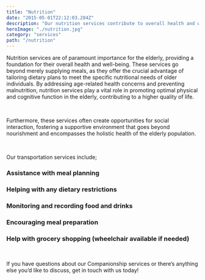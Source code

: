```yaml
---
title: "Nutrition"
date: "2015-05-01T22:12:03.284Z"
description: "Our nutrition services contribute to overall health and well-being by ensuring that our clients receive balanced and nutritious meals tailored to their specific dietary needs."
heroImage: "./nutrition.jpg"
category: "services"
path: "/nutrition"
---
```


Nutrition services are of paramount importance for the elderly, providing a foundation for their overall health and well-being. These services go beyond merely supplying meals, as they offer the crucial advantage of tailoring dietary plans to meet the specific nutritional needs of older individuals. By addressing age-related health concerns and preventing malnutrition, nutrition services play a vital role in promoting optimal physical and cognitive function in the elderly, contributing to a higher quality of life.

</br>
<p>
Furthermore, these services often create opportunities for social interaction, fostering a supportive environment that goes beyond nourishment and encompasses the holistic health of the elderly population.</p>

</br>
<p>Our transportation services include;</p>

### Assistance with meal planning

### Helping with any dietary restrictions

### Monitoring and recording food and drinks

### Encouraging meal preparation

### Help with grocery shopping (wheelchair available if needed)

</br>
<p>If you have questions about our Companionship services or there’s anything else you’d like to discuss, get in touch with us today!</p>
